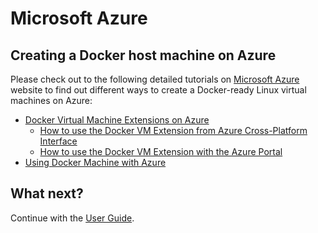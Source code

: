 <!--[metadata]>
+++
title = "Installation on Microsoft Azure platform"
description = "Instructions for creating a Docker-ready virtual machine on Microsoft Azure cloud platform."
keywords = ["Docker, Docker documentation, installation, azure,  microsoft"]
[menu.main]
parent = "smn_cloud"
+++
<![end-metadata]-->

# Microsoft Azure


## Creating a Docker host machine on Azure

Please check out to the following detailed tutorials on [Microsoft Azure][0]
website to find out different ways to create a Docker-ready Linux virtual
machines on Azure:

* [Docker Virtual Machine Extensions on Azure][1]
    * [How to use the Docker VM Extension from Azure Cross-Platform Interface][2]
    * [How to use the Docker VM Extension with the Azure Portal][3] 
* [Using Docker Machine with Azure][4]

## What next?

Continue with the [User Guide](../userguide/).

[0]: http://azure.microsoft.com/
[1]: http://azure.microsoft.com/en-us/documentation/articles/virtual-machines-docker-vm-extension/
[2]: http://azure.microsoft.com/documentation/articles/virtual-machines-docker-with-xplat-cli/
[3]: http://azure.microsoft.com/documentation/articles/virtual-machines-docker-with-portal/
[4]: http://azure.microsoft.com/en-us/documentation/articles/virtual-machines-docker-machine/
